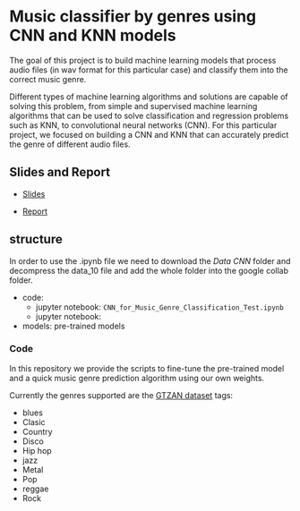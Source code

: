 # Music classifier by genres using CNN and KNN models

The goal of this project is to build machine learning models that process audio files (in wav format for this particular case) and classify them into the correct music genre.

Different types of machine learning algorithms and solutions are capable of solving this problem, from simple and supervised machine learning algorithms that can be used to solve classification and regression problems such as KNN, to convolutional neural networks (CNN). For this particular project, we focused on building a CNN and KNN that can accurately predict the genre of different audio files.

## Slides and Report 

- [Slides]()

- [Report]()

## structure
In order to use the .ipynb file we need to download the *Data CNN* folder and decompress the data_10 file and add the whole folder into the google collab folder.

- code: 
	- jupyter notebook: `CNN_for_Music_Genre_Classification_Test.ipynb`
    - jupyter notebook: 
- models: pre-trained models

### Code 
In this repository we provide the scripts to fine-tune the pre-trained model and a quick music genre prediction algorithm using our own weights. 

Currently the genres supported are the [GTZAN dataset](https://www.google.com/url?sa=t&rct=j&q=&esrc=s&source=web&cd=&cad=rja&uact=8&ved=2ahUKEwi0w9v6ndv7AhW2RzABHV9IBWUQFnoECBMQAQ&url=https%3A%2F%2Fwww.kaggle.com%2Fdatasets%2Fandradaolteanu%2Fgtzan-dataset-music-genre-classification&usg=AOvVaw3TTtu7nUZPCc-fNioZPjzz) tags:

- blues
- Clasic
- Country
- Disco
- Hip hop
- jazz
- Metal
- Pop
- reggae
- Rock

